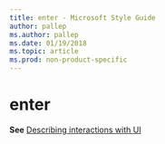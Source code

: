 ```yaml
---
title: enter - Microsoft Style Guide
author: pallep
ms.author: pallep
ms.date: 01/19/2018
ms.topic: article
ms.prod: non-product-specific
---
```


# enter

**See** [Describing interactions with UI](/style-guide/procedures-instructions/describing-interactions-with-ui)
